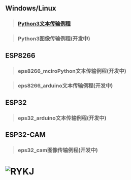  ## Windows/Linux

> ### [ Python3文本传输例程](https://github.com/Vulcan-YJX/RYKJ/blob/master/python3/reconnect.py)

> ### Python3图像传输例程(开发中)

 ## ESP8266

> ### eps8266_mciroPython文本传输例程(开发中)

> ### eps8266_arduino文本传输例程(开发中)

## ESP32 

> ### eps32_arduino文本传输例程(开发中)

## ESP32-CAM

> ### eps32_cam图像传输例程(开发中)

![RYKJ](https://mmbiz.qpic.cn/mmbiz_jpg/Zibr0MiccibwpQia6owv6IJ2RicZA617u57vCDQ312TcBWicFCaA2RAgEfoZGicv2VibhrpLOuic2bUCiakxArwN6jkic143g/0?wx_fmt=jpeg)
===
